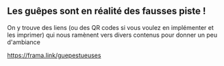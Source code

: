 ## Les guêpes sont en réalité des fausses piste !

On y trouve des liens (ou des QR codes si vous voulez en implémenter et les imprimer) qui nous ramènent vers divers contenus pour donner un peu d'ambiance

https://frama.link/guepestueuses
